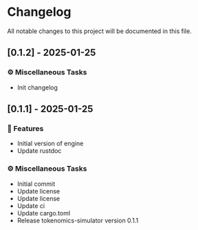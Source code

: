 # Changelog

All notable changes to this project will be documented in this file.

## [0.1.2] - 2025-01-25

### ⚙️ Miscellaneous Tasks

- Init changelog

## [0.1.1] - 2025-01-25

### 🚀 Features

- Initial version of engine
- Update rustdoc

### ⚙️ Miscellaneous Tasks

- Initial commit
- Update license
- Update license
- Update ci
- Update cargo.toml
- Release tokenomics-simulator version 0.1.1

<!-- generated by git-cliff -->
